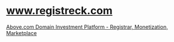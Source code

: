 # www.registreck.com

[Above.com Domain Investment Platform - Registrar, Monetization, Marketplace](https://www.above.com/)
